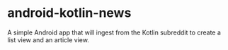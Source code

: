 # android-kotlin-news
A simple Android app that will ingest from the Kotlin subreddit to create a list view and an article view.
